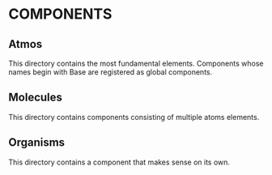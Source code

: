 # COMPONENTS

## Atmos
This directory contains the most fundamental elements.
Components whose names begin with Base are registered as global components.

## Molecules
This directory contains components consisting of multiple atoms elements.

## Organisms
This directory contains a component that makes sense on its own.